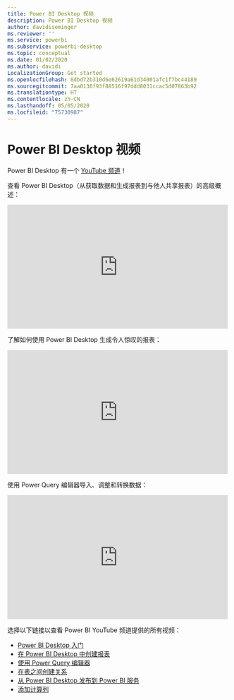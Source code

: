 ```yaml
---
title: Power BI Desktop 视频
description: Power BI Desktop 视频
author: davidiseminger
ms.reviewer: ''
ms.service: powerbi
ms.subservice: powerbi-desktop
ms.topic: conceptual
ms.date: 01/02/2020
ms.author: davidi
LocalizationGroup: Get started
ms.openlocfilehash: 8dbd72b310d6e62619a61d34001afc1f7bc44189
ms.sourcegitcommit: 7aa0136f93f88516f97ddd8031ccac5d07863b92
ms.translationtype: HT
ms.contentlocale: zh-CN
ms.lasthandoff: 05/05/2020
ms.locfileid: "75730987"
---
```

# <a name="power-bi-desktop-videos"></a>Power BI Desktop 视频

Power BI Desktop 有一个 [YouTube 频道](https://www.youtube.com/playlist?list=PL1N57mwBHtN2q1WbU5O29rrn_A0lkVv9p)！

查看 Power BI Desktop（从获取数据和生成报表到与他人共享报表）的高级概述： 

<iframe width="500" height="281" src="https://www.youtube.com/embed/Qgam9M8I0xA" frameborder="0" allowfullscreen></iframe>

了解如何使用 Power BI Desktop 生成令人惊叹的报表：

<iframe width="500" height="281" src="https://www.youtube.com/embed/IMAsitQ2cAc" frameborder="0" allowfullscreen></iframe> 

使用 Power Query 编辑器导入、调整和转换数据：

<iframe width="500" height="281" src="https://www.youtube.com/embed/ByIUx-HmQbw" frameborder="0" allowfullscreen></iframe> 

选择以下链接以查看 Power BI YouTube 频道提供的所有视频：

- [Power BI Desktop 入门](https://www.youtube.com/watch?v=Qgam9M8I0xA)
- [在 Power BI Desktop 中创建报表](https://www.youtube.com/watch?v=IMAsitQ2cAc)
- [使用 Power Query 编辑器](https://www.youtube.com/watch?v=ByIUx-HmQbw)
- [在表之间创建关系](https://www.youtube.com/watch?v=fVW4MCr0APA)
- [从 Power BI Desktop 发布到 Power BI 服务](https://www.youtube.com/watch?v=ObwsFdC9e94)
- [添加计算列](https://www.youtube.com/watch?v=62mLfiNcqVM)
